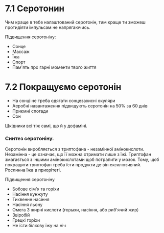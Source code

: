 # 7.1 Серотонин
Чим краще в тебе налаштований серотонін, тим краще ти зможеш протидіяти імпульсам не напрягаючись.

Підвищення серотоніну:
* Сонце
* Массаж
* Їжа
* Спорт
* Пам'ять про гарні моменти твого життя

# 7.2 Покращуємо серотонін
* На сонці не треба одягати сонцезахисні окуляри
* Аеробні навантаження підвищують серотонін на 50% за 60 днів
* Приємні спогади
* Сон

Шкідники всі тіж самі, що  й у дофаміні.

### Синтез серотоніну.
Серотонін виробляється з триптофана - незамінної амінокислоти. Незамінна - це означає, що її можна отримати лише з їжі.
Триптофан змагається з іншими амінокислотами щоб потрапити у мозок. Тому, щоб покращити триптофан треба їсти продукти де він ексклюзивний. Рослинна їжа в приорітеті.

Підвищення серотоніну
* Бобове сім'я та горіхи
* Насіння кунжуту
* Тиквенне насіння
* Насіння льону
* Омега 3 жирні кислоти (горыхи, насіння, або риб'ячий жир)
* Звіробій
* Грецкі горіхи
* Не їсти білкову їжу на ніч
